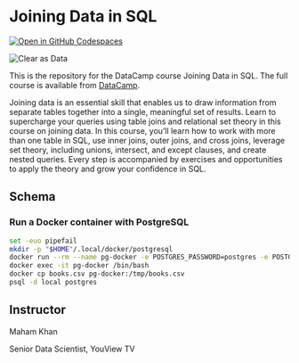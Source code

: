 # Joining Data in SQL

[![Open in GitHub Codespaces](https://github.com/codespaces/badge.svg)](https://codespaces.new/datttrian/joining-data-in-sql)

![Clear as Data](http://drive.google.com/uc?export=view&id=1PJVtMhPE_h3g2c9wXm9tf6_pIhvMyDRI)

This is the repository for the DataCamp course Joining Data in SQL. The full course is available from [DataCamp](https://www.datacamp.com/courses/joining-data-in-sql).

Joining data is an essential skill that enables us to draw information from separate tables together into a single, meaningful set of results. Learn to supercharge your queries using table joins and relational set theory in this course on joining data. In this course, you’ll learn how to work with more than one table in SQL, use inner joins, outer joins, and cross joins, leverage set theory, including unions, intersect, and except clauses, and create nested queries. Every step is accompanied by exercises and opportunities to apply the theory and grow your confidence in SQL.

## Schema

### Run a Docker container with PostgreSQL

``` sh
set -euo pipefail
mkdir -p "$HOME"/.local/docker/postgresql
docker run --rm --name pg-docker -e POSTGRES_PASSWORD=postgres -e POSTGRES_DB=local -d -p 5432:5432 -e PGDATA=/var/lib/postgresql/data/pgdata -v "$HOME"/.local/docker/postgresql/data:/var/lib/postgresql/data postgres
docker exec -it pg-docker /bin/bash
docker cp books.csv pg-docker:/tmp/books.csv
psql -d local postgres
```


## Instructor

Maham Khan

Senior Data Scientist, YouView TV
